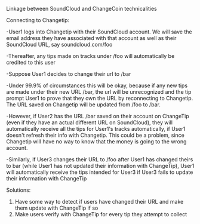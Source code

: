 Linkage between SoundCloud and ChangeCoin technicalities

Connecting to Changetip: 

-User1 logs into Changetip with their SoundCloud account. We will save the email address they have associated with that account as well as their SoundCloud URL, say soundcloud.com/foo

-Thereafter, any tips made on tracks under /foo will automatically be credited to this user

-Suppose User1 decides to change their url to /bar

-Under 99.9% of circumstances this will be okay, because if any new tips are made under their new URL /bar, the url will be unrecognized and the tip prompt User1 to prove that they own the URL by reconnecting to Changetip. The URL saved on Changetip will be updated from /foo to /bar.

-However, if User2 has the URL /bar saved on their account on ChangeTip (even if they have an actual different URL on SoundCloud), they will automatically receive all the tips for User1's tracks automatically, if User1 doesn't refresh their info with Changetip. This could be a problem, since Changetip will have no way to know that the money is going to the wrong account.

-Similarly, if User3 changes their URL to /foo after User1 has changed theirs to bar (while User1 has not updated their information with ChangeTip), User1 will automatically receive the tips intended for User3 if User3 fails to update their information with ChangeTip

Solutions:
1) Have some way to detect if users have changed their URL and make them update with ChangeTip if so
2) Make users verify with ChangeTip for every tip they attempt to collect